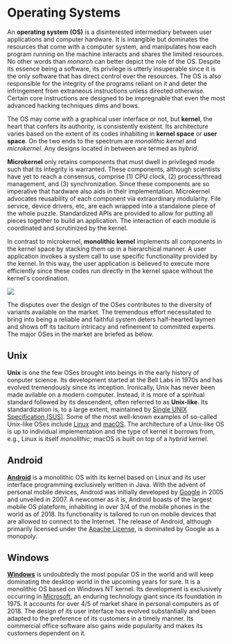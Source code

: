 # Operating Systems

An **operating system (OS)** is a disinterested intermediary between user applications and computer hardware. It is intangible but dominates the resources that come with a computer system, and manipulates how each program running on the machine interacts and shares the limited resources. No other words than *monarch* can better depict the role of the OS. Despite its essence being a software, its privilege is utterly insuperable since it is the only software that has direct control over the resources. The OS is also responsible for the integrity of the programs reliant on it and deter the infringement from extraneous instructions unless directed otherwise. Certain core instructions are designed to be impregnable that even the most advanced hacking techniques dims and bows.

The OS may come with a graphical user interface or not, but **kernel**, the heart that confers its authority, is consistently existent. Its architecture varies based on the extent of its codes inhabiting in **kernel space** or **user space**. On the two ends to the spectrum are *monolithic kernel* and *microkernel*. Any designs located in between are termed as *hybrid*.

**Microkernel** only retains components that must dwell in privileged mode such that its integrity is warranted. These components, although scientists have yet to reach a consensus, comprise (1) CPU clock, (2) process/thread management, and (3) synchronization. Since these components are so imperative that hardware also aids in their implementation. Microkernel advocates reusability of each component via extraordinary modularity. File service, device drivers, etc, are each wrapped into a standalone piece of the whole puzzle. Standardized APIs are provided to allow for putting all pieces together to build an application. The interaction of each module is coordinated and scrutinized by the kernel.

In contrast to microkernel, **monolithic kernel** implements all components in the kernel space by stacking them up in a hierarchical manner. A user application invokes a system call to use specific functionality provided by the kernel. In this way, the user application is believed to execute more efficiently since these codes run directly in the kernel space without the kernel's coordination.

![](https://upload.wikimedia.org/wikipedia/commons/6/67/OS-structure.svg)

The disputes over the design of the OSes contributes to the diversity of variants available on the market. The tremendous effort necessitated to bring into being a reliable and faithful system deters half-hearted laymen and shows off its taciturn intricacy and refinement to committed experts. The major OSes in the market are briefed as below.

## Unix

**Unix** is one the few OSes brought into beings in the early history of conputer science. Its development started at the Bell Labs in 1970s and has evolved tremendously since its inception. Ironically, Unix has never been made avilable on a modern computer. Instead, it is more of a spiritual standard followed by its descendent, often referred to as **Unix-like**. Its standardization is, to a large extent, maintained by [Single UNIX Specification (SUS)](http://www.unix.org). Some of the most well-known examples of so-called Unix-like OSes include [Linux](https://www.kernel.org) and [macOS](https://www.apple.com/macos). The architecture of a Unix-like OS is up to individual implementation and the type of kernel it borrows from, e.g., Linux is itself *monolithic*; macOS is built on top of a *hybrid* kernel.

## Android

**[Android](https://www.android.com)** is a monolithic OS with its kernel based on Linux and its user interface programming exclusively written in Java. With the advent of personal mobile devices, Android was initially developed by [Google](https://www.google.com) in 2005 and unveiled in 2007. A newcomer as it is, Android boasts of the largest mobile OS plateform, inhabiting in over 3/4 of the mobile phones in the world as of 2018. Its functionality is tailored to run on mobile devices that are allowed to connect to the Internet. The release of Android, although primarily licensed under the [Apache License](https://www.apache.org/licenses), is dominated by Google as a monopoly.

## Windows

**[Windows](https://www.microsoft.com/windows)** is undoubtedly the most popular OS in the world and will keep dominating the desktop world in the upcoming years for sure. It is a monolithic OS based on Windows NT kernel. Its development is exclusively occurring in [Microsoft](https://www.microsoft.com), an enduring technology giant since its foundation in 1975. It accounts for over 4/5 of market share in personal computers as of 2018. The design of its user interface has evolved substantially and been adapted to the preference of its customers in a timely manner. Its commercial office software also gains wide popularity and makes its customers dependent on it.
